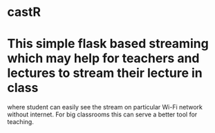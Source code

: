# castR

# This simple flask based streaming which may help for teachers and lectures to stream their lecture in class
  where student can easily see the stream on particular Wi-Fi network without internet. For big classrooms this can serve a better tool for teaching.  
